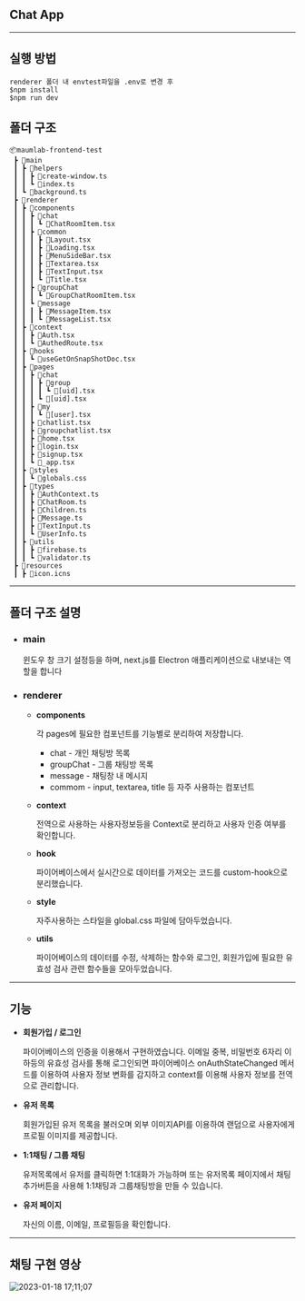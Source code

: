 ## Chat App

---

## 실행 방법

```
renderer 폴더 내 envtest파일을 .env로 변경 후
$npm install
$npm run dev
```

## 폴더 구조

```
📦maumlab-frontend-test
 ┣ 📂main
 ┃ ┣ 📂helpers
 ┃ ┃ ┣ 📜create-window.ts
 ┃ ┃ ┗ 📜index.ts
 ┃ ┗ 📜background.ts
 ┣ 📂renderer
 ┃ ┣ 📂components
 ┃ ┃ ┣ 📂chat
 ┃ ┃ ┃ ┗ 📜ChatRoomItem.tsx
 ┃ ┃ ┣ 📂common
 ┃ ┃ ┃ ┣ 📜Layout.tsx
 ┃ ┃ ┃ ┣ 📜Loading.tsx
 ┃ ┃ ┃ ┣ 📜MenuSideBar.tsx
 ┃ ┃ ┃ ┣ 📜Textarea.tsx
 ┃ ┃ ┃ ┣ 📜TextInput.tsx
 ┃ ┃ ┃ ┗ 📜Title.tsx
 ┃ ┃ ┣ 📂groupChat
 ┃ ┃ ┃ ┗ 📜GroupChatRoomItem.tsx
 ┃ ┃ ┗ 📂message
 ┃ ┃ ┃ ┣ 📜MessageItem.tsx
 ┃ ┃ ┃ ┗ 📜MessageList.tsx
 ┃ ┣ 📂context
 ┃ ┃ ┣ 📜Auth.tsx
 ┃ ┃ ┗ 📜AuthedRoute.tsx
 ┃ ┣ 📂hooks
 ┃ ┃ ┗ 📜useGetOnSnapShotDoc.tsx
 ┃ ┣ 📂pages
 ┃ ┃ ┣ 📂chat
 ┃ ┃ ┃ ┣ 📂group
 ┃ ┃ ┃ ┃ ┗ 📜[uid].tsx
 ┃ ┃ ┃ ┗ 📜[uid].tsx
 ┃ ┃ ┣ 📂my
 ┃ ┃ ┃ ┗ 📜[user].tsx
 ┃ ┃ ┣ 📜chatlist.tsx
 ┃ ┃ ┣ 📜groupchatlist.tsx
 ┃ ┃ ┣ 📜home.tsx
 ┃ ┃ ┣ 📜login.tsx
 ┃ ┃ ┣ 📜signup.tsx
 ┃ ┃ ┗ 📜_app.tsx
 ┃ ┣ 📂styles
 ┃ ┃ ┗ 📜globals.css
 ┃ ┣ 📂types
 ┃ ┃ ┣ 📜AuthContext.ts
 ┃ ┃ ┣ 📜ChatRoom.ts
 ┃ ┃ ┣ 📜Children.ts
 ┃ ┃ ┣ 📜Message.ts
 ┃ ┃ ┣ 📜TextInput.ts
 ┃ ┃ ┗ 📜UserInfo.ts
 ┃ ┣ 📂utils
 ┃ ┃ ┣ 📜firebase.ts
 ┃ ┃ ┗ 📜validator.ts
 ┣ 📂resources
 ┃ ┣ 📜icon.icns

```

---

## 폴더 구조 설명

- ### main

  윈도우 창 크기 설정등을 하며, next.js를 Electron 애플리케이션으로 내보내는 역할을 합니다

- ### renderer
  - **components**
  
    각 pages에 필요한 컴포넌트를 기능별로 분리하여 저장합니다.
    - chat - 개인 채팅방 목록
    - groupChat - 그룹 채팅방 목록
    - message - 채팅창 내 메시지
    - commom - input, textarea, title 등 자주 사용하는 컴포넌트
  - **context**
  
    전역으로 사용하는 사용자정보등을 Context로 분리하고 사용자 인증 여부를 확인합니다.
  - **hook**
  
    파이어베이스에서 실시간으로 데이터를 가져오는 코드를 custom-hook으로 분리했습니다.
  - **style**
  
    자주사용하는 스타일을 global.css 파일에 담아두었습니다.
  - **utils**
  
    파이어베이스의 데이터를 수정, 삭제하는 함수와 로그인, 회원가입에 필요한 유효성 검사 관련 함수들을 모아두었습니다.

---

## 기능

- **회원가입 / 로그인**

  파이어베이스의 인증을 이용해서 구현하였습니다. 이메일 중복, 비밀번호 6자리 이하등의 유효성 검사를 통해 로그인되면 파이어베이스 onAuthStateChanged 메서드를 이용하여 사용자 정보 변화를 감지하고 context를 이용해 사용자 정보를 전역으로 관리합니다.

- **유저 목록**

  회원가입된 유저 목록을 불러오며 외부 이미지API를 이용하여 랜덤으로 사용자에게 프로필 이미지를 제공합니다.

- **1:1채팅 / 그룹 채팅**

  유저목록에서 유저를 클릭하면 1:1대화가 가능하며 또는 유저목록 페이지에서 채팅추가버튼을 사용해 1:1채팅과 그룹채팅방을 만들 수 있습니다.

- **유저 페이지**

  자신의 이름, 이메일, 프로필등을 확인합니다.

---

## 채팅 구현 영상

![2023-01-18 17;11;07](https://user-images.githubusercontent.com/90600892/213118115-2fb62fdf-dce4-4d9c-8ae5-a623f946fee1.gif)
